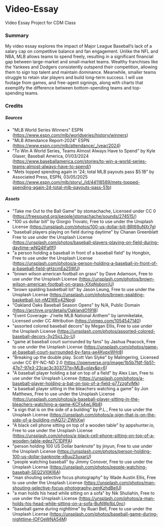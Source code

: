 # Video-Essay
 Video Essay Project for CDM Class

### Summary 
My video essay explores the impact of Major League Baseball’s lack of a salary cap on competitive balance and fan engagement. Unlike the NFL and NBA, MLB allows teams to spend freely, resulting in a significant financial gap between large-market and small-market teams. Wealthy franchises like the Yankees and Dodgers consistently outspend their competition, allowing them to sign top talent and maintain dominance. Meanwhile, smaller teams struggle to retain star players and build long-term success. I will use footage from games, and free-agent signings, along with charts that exemplify the difference between bottom-spending teams and top-spending teams. 


### Credits

##### Sources
* "MLB World Series Winners" ESPN (https://www.espn.com/mlb/worldseries/history/winners)
* "MLB Attendance Report-2024" ESPN (https://www.espn.com/mlb/attendance/_/year/2024)
* "To Win A World Series, Teams Almost Always Have to Spend" by Kyle Glaser, Baseball America, 01/03/2024 (https://www.baseballamerica.com/stories/to-win-a-world-series-teams-almost-always-have-to-spend/)
* "Mets topped spending again in '24; total MLB payouts pass $5.1B" by Associated Press, ESPN, 03/05/2025 (https://www.espn.com/mlb/story/_/id/44118589/mets-topped-spending-again-24-total-mlb-payouts-pass-51b)

##### Assets 
* "Take me Out to the Ball Game" by stomachache, Licensed under CC 0 (https://freesound.org/people/stomachache/sounds/274515/)
* "100 us dollar bill" by Giorgio Trovato, Free to use under the Unsplash License (https://unsplash.com/photos/100-us-dollar-bill-BRl69uNXr7g)
* "baseball players playing on field during daytime" by Chanan Greenblatt Free to use under the Unsplash License (https://unsplash.com/photos/baseball-players-playing-on-field-during-daytime-wNQ4lFafIfI)
* "a person holding a baseball in front of a baseball field" by Hongbin, Free to use under the Unsplash License (https://unsplash.com/photos/a-person-holding-a-baseball-in-front-of-a-baseball-field-gHzcmEa25WU)
* "brown wilson american football on grass" by Dave Adamson, Free to use under the Unsplash License (https://unsplash.com/photos/brown-wilson-american-football-on-grass-XXqNsborcjU)
* "brown spalding basketball lot" by Jason Leung, Free to use under the Unsplash License (https://unsplash.com/photos/brown-spalding-basketball-lot-nM2WEy42Npg)
* "Oakland Oaks Baseball Season Opens" by N/A, Public Domain (https://archive.org/details/OaklandO1918)
* "Event Coverage- J'nelle MLB National Anthem" by iammikelake, Licensed under CC Attribution (https://vimeo.com/1054547140)
* "assorted colored baseball decors" by Megan Ellis, Free to use under the Unsplash License (https://unsplash.com/photos/assorted-colored-baseball-decors-3y25jcL2o-U)
* "game at baseball court surrounded by fans" by Jashua Peacock, Free to use under the Unsplash License (https://unsplash.com/photos/game-at-baseball-court-surrounded-by-fans-ae4KypxWHr8)
* "Breaking up the double play. Scott Van Slyke" by Malingering, Licensed under CC BY-NC-ND 2.0 (https://openverse.org/image/1b5b7fdf-5b51-47e7-97e3-23cac3c30373?q=MLB+play&p=6)
* "A baseball player holding a bat on top of a field" by Alex Lian, Free to use under the Unsplash License (https://unsplash.com/photos/a-baseball-player-holding-a-bat-on-top-of-a-field-g77zzgfvlMk)
* "a baseball player sitting in the bleachers watching a game" by Jon Matthews, Free to use under the Unsplash License (https://unsplash.com/photos/a-baseball-player-sitting-in-the-bleachers-watching-a-game-KCFs4wLlRb8)
* "a sign that is on the side of a building" by P.L., Free to use under the Unsplash License (https://unsplash.com/photos/a-sign-that-is-on-the-side-of-a-building-mAQ7J-ZWhXw)
* "A black cell phone sitting on top of a wooden table" by appshunter.io, Free to use under the Unsplash License (https://unsplash.com/photos/a-black-cell-phone-sitting-on-top-of-a-wooden-table-edez7C1DPFA)
* "person holding 100 US Dollar banknote" by jinyun, Free to use under the Unsplash License (https://unsplash.com/photos/person-holding-100-us-dollar-banknote-xBuu23uxarU)
* "people watching baseball" by Jimmy Conover, Free to use under the Unsplash License (https://unsplash.com/photos/people-watching-baseball-SEQ2VI0KI6A)
* "man shouting selective focus photography" by Wade Austin Ellis, Free to use under the Unsplash License (https://unsplash.com/photos/man-shouting-selective-focus-photography-zenKzhdBeIU)
* "a man holds his head while sitting on a sofa" by Nik Shuliahin, Free to use under the Unsplash License (https://unsplash.com/photos/a-man-holds-his-head-while-sitting-on-a-sofa-BuNWp1bL0nc)
* "baseball game during nighttime" by Ruari Bell, Free to use under the Unsplash License (https://unsplash.com/photos/baseball-game-during-nighttime-IOFOeWNA54M)


